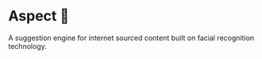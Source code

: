 # Aspect :eyes:

A suggestion engine for internet sourced content built on facial recognition technology.
